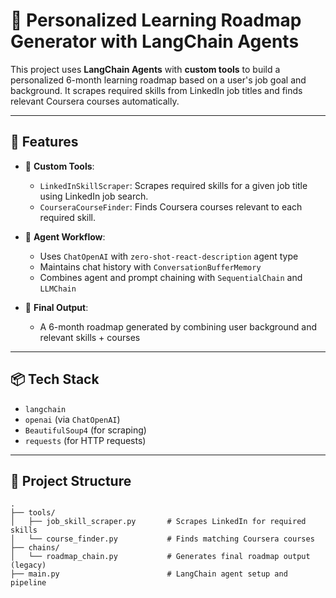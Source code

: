 # 🎯 Personalized Learning Roadmap Generator with LangChain Agents

This project uses **LangChain Agents** with **custom tools** to build a personalized 6-month learning roadmap based on a user's job goal and background. It scrapes required skills from LinkedIn job titles and finds relevant Coursera courses automatically.

---

## 🚀 Features

- 🔧 **Custom Tools**:
  - `LinkedInSkillScraper`: Scrapes required skills for a given job title using LinkedIn job search.
  - `CourseraCourseFinder`: Finds Coursera courses relevant to each required skill.

- 🧠 **Agent Workflow**:
  - Uses `ChatOpenAI` with `zero-shot-react-description` agent type
  - Maintains chat history with `ConversationBufferMemory`
  - Combines agent and prompt chaining with `SequentialChain` and `LLMChain`

- 📘 **Final Output**:
  - A 6-month roadmap generated by combining user background and relevant skills + courses

---

## 📦 Tech Stack

- `langchain`
- `openai` (via `ChatOpenAI`)
- `BeautifulSoup4` (for scraping)
- `requests` (for HTTP requests)

---

## 📂 Project Structure

```plaintext
.
├── tools/
│   ├── job_skill_scraper.py       # Scrapes LinkedIn for required skills
│   └── course_finder.py           # Finds matching Coursera courses
├── chains/
│   └── roadmap_chain.py           # Generates final roadmap output (legacy)
├── main.py                        # LangChain agent setup and pipeline
